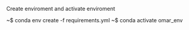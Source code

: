 Create enviroment and activate enviroment

~$ conda env create -f requirements.yml
~$ conda activate omar_env

